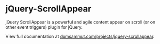 jQuery-ScrollAppear
===================

jQuery ScrollAppear is a powerful and agile content appear on scroll (or on other event triggers) plugin for jQuery.

View full documentation at <a href="http://www.domsammut.com/projects/jquery-scrollappear?utm_source=GitHub&utm_medium=readme.md&utm_campaign=jQueryScrollAppear">domsammut.com/projects/jquery-scrollappear</a>.